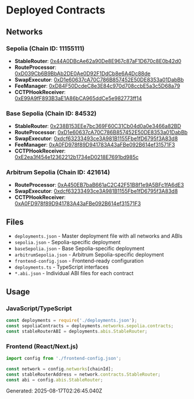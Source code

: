 # Deployed Contracts

## Networks

### Sepolia (Chain ID: 11155111)
- **StableRouter**: [0x44A0DBcAe62a90De8E967c87aF1D670c8E0b42d0](https://sepolia.etherscan.io/address/0x44A0DBcAe62a90De8E967c87aF1D670c8E0b42d0)
- **RouteProcessor**: [0xD039Cb6B9BbAb2DE0Ae0D92F1DdCb8e6A4Dc88de](https://sepolia.etherscan.io/address/0xD039Cb6B9BbAb2DE0Ae0D92F1DdCb8e6A4Dc88de)
- **SwapExecutor**: [0xD1e60637cA70C786B857452E50DE8353a01DabBb](https://sepolia.etherscan.io/address/0xD1e60637cA70C786B857452E50DE8353a01DabBb)
- **FeeManager**: [0xD84F50DcdeC8e3E84c970d708ccbE5a3c5D68a79](https://sepolia.etherscan.io/address/0xD84F50DcdeC8e3E84c970d708ccbE5a3c5D68a79)
- **CCTPHookReceiver**: [0xE99A9fF893B3aE1A86bCA965ddCe5e982773ff14](https://sepolia.etherscan.io/address/0xE99A9fF893B3aE1A86bCA965ddCe5e982773ff14)

### Base Sepolia (Chain ID: 84532)
- **StableRouter**: [0x238B153EEe7bc369F60C31Cb04d0a0e3466a82BD](https://sepolia.basescan.org/address/0x238B153EEe7bc369F60C31Cb04d0a0e3466a82BD)
- **RouteProcessor**: [0xD1e60637cA70C786B857452E50DE8353a01DabBb](https://sepolia.basescan.org/address/0xD1e60637cA70C786B857452E50DE8353a01DabBb)
- **SwapExecutor**: [0xdcf63233493ce3A981B1155Fbe1fD6795f3A83d8](https://sepolia.basescan.org/address/0xdcf63233493ce3A981B1155Fbe1fD6795f3A83d8)
- **FeeManager**: [0xA0FD978f89D941783A43aFBe092B614ef31571F3](https://sepolia.basescan.org/address/0xA0FD978f89D941783A43aFBe092B614ef31571F3)
- **CCTPHookReceiver**: [0xE2ea3f454e12362212b1734eD0218E7691bd985c](https://sepolia.basescan.org/address/0xE2ea3f454e12362212b1734eD0218E7691bd985c)

### Arbitrum Sepolia (Chain ID: 421614)
- **RouteProcessor**: [0xA450EB7baB661aC2C42F51B8f1e9A5BFc1fA6dE3](https://sepolia.arbiscan.io/address/0xA450EB7baB661aC2C42F51B8f1e9A5BFc1fA6dE3)
- **SwapExecutor**: [0xdcf63233493ce3A981B1155Fbe1fD6795f3A83d8](https://sepolia.arbiscan.io/address/0xdcf63233493ce3A981B1155Fbe1fD6795f3A83d8)
- **CCTPHookReceiver**: [0xA0FD978f89D941783A43aFBe092B614ef31571F3](https://sepolia.arbiscan.io/address/0xA0FD978f89D941783A43aFBe092B614ef31571F3)

## Files

- `deployments.json` - Master deployment file with all networks and ABIs
- `sepolia.json` - Sepolia-specific deployment
- `baseSepolia.json` - Base Sepolia-specific deployment
- `arbitrumSepolia.json` - Arbitrum Sepolia-specific deployment
- `frontend-config.json` - Frontend-ready configuration
- `deployments.ts` - TypeScript interfaces
- `*.abi.json` - Individual ABI files for each contract

## Usage

### JavaScript/TypeScript
```javascript
const deployments = require('./deployments.json');
const sepoliaContracts = deployments.networks.sepolia.contracts;
const stableRouterABI = deployments.abis.StableRouter;
```

### Frontend (React/Next.js)
```javascript
import config from './frontend-config.json';

const network = config.networks[chainId];
const stableRouterAddress = network.contracts.StableRouter;
const abi = config.abis.StableRouter;
```

Generated: 2025-08-17T02:26:45.040Z
